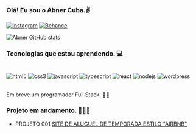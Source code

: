 ### Olá! Eu sou o Abner Cuba.✌️
[![Instagram](https://img.shields.io/badge/Instagram-E4405F?style=for-the-badge&logo=instagram&logoColor=white)](https://www.instagram.com/abnercuba)
[![Behance](https://img.shields.io/badge/-Behance-blue?style=for-the-badge&logo=behance&logoColor=white)](https://www.behance.net/abnercuba?tracking_source=userSearchProfilePanel)

![Abner GitHub stats](https://github-readme-stats.vercel.app/api?username=devabnercuba&show_icons=true&theme=dracula)

### Tecnologias que estou aprendendo. 💻

<div style="display: inline_block"><br/> 
  <img align="center" alt="html5" src="https://img.shields.io/badge/HTML5-E34F26?style=for-the-badge&logo=html5&logoColor=white" />
  <img align="center" alt="css3" src="https://img.shields.io/badge/CSS3-1572B6?style=for-the-badge&logo=css3&logoColor=white" />
  <img align="center" alt="javascript" src="https://img.shields.io/badge/JavaScript-F7DF1E?style=for-the-badge&logo=javascript&logoColor=black" />
  <img align="center" alt="typescript" src="https://img.shields.io/badge/TypeScript-007ACC?style=for-the-badge&logo=typescript&logoColor=white" />
  <img align="center" alt="react" src="https://img.shields.io/badge/React-20232A?style=for-the-badge&logo=react&logoColor=61DAFB" />
  <img align="center" alt="nodejs" src="https://img.shields.io/badge/Node.js-43853D?style=for-the-badge&logo=node.js&logoColor=white" />
  <img align="center" alt="wordpress" src="https://img.shields.io/badge/Wordpress-21759B?style=for-the-badge&logo=wordpress&logoColor=white" />
</div><br/>

Em breve um programador Full Stack. 👊🔥

### Projeto em andamento. 👨🏻‍💻

- PROJETO 001 [SITE DE ALUGUEL DE TEMPORADA ESTILO "AIRBNB" ](https://bomguiabombinhas.com.br)
